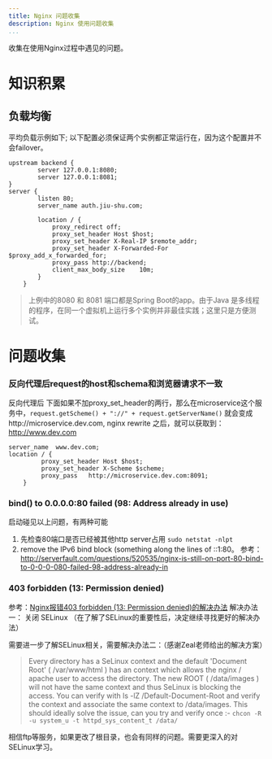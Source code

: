 ```yaml
---
title: Nginx 问题收集
description: Nginx 使用问题收集
...
```


收集在使用Nginx过程中遇见的问题。

# 知识积累
## 负载均衡
平均负载示例如下; 以下配置必须保证两个实例都正常运行在，因为这个配置并不会failover。
```
upstream backend {
        server 127.0.0.1:8080;
        server 127.0.0.1:8081;
}
server {
        listen 80;
        server_name auth.jiu-shu.com;

        location / {
            proxy_redirect off;
            proxy_set_header Host $host;
            proxy_set_header X-Real-IP $remote_addr;
            proxy_set_header X-Forwarded-For $proxy_add_x_forwarded_for;
            proxy_pass http://backend;
            client_max_body_size    10m;
        }
    }
```
> 上例中的8080 和 8081 端口都是Spring Boot的app。由于Java 是多线程的程序，在同一个虚拟机上运行多个实例并非最佳实践；这里只是方便测试。

# 问题收集

### 反向代理后request的host和schema和浏览器请求不一致
反向代理后
下面如果不加proxy_set_header的两行，那么在microservice这个服务中，`request.getScheme() + "://" + request.getServerName()` 就会变成http://microservice.dev.com, nginx rewrite 之后，就可以获取到：http://www.dev.com
```
server_name  www.dev.com;
location / {
		 proxy_set_header Host $host;
  		 proxy_set_header X-Scheme $scheme;	
		 proxy_pass   http://microservice.dev.com:8091;
  	}
```

### bind() to 0.0.0.0:80 failed (98: Address already in use)
启动碰见以上问题，有两种可能

 1. 先检查80端口是否已经被其他http server占用 `sudo netstat -nlpt`
 2. remove the IPv6 bind block (something along the lines of ::1:80。 参考：http://serverfault.com/questions/520535/nginx-is-still-on-port-80-bind-to-0-0-0-080-failed-98-address-already-in
 
### 403 forbidden (13: Permission denied)
参考：[Nginx报错403 forbidden (13: Permission denied)的解决办法](https://www.hi-docs.com/article/detail-MTE1.html)
解决办法一： 关闭 SELinux  （在了解了SELinux的重要性后，决定继续寻找更好的解决办法）

需要进一步了解SELinux相关，需要解决办法二：（感谢Zeal老师给出的解决方案）
> Every directory has a SeLinux context and the default 'Document Root' ( /var/www/html ) has an context which allows the nginx / apache user to access the directory.
The new ROOT ( /data/images ) will not have the same context and thus SeLinux  is blocking the access.
You can verify with ls -lZ /Default-Document-Root and verify the context and associate the same context to /data/images.
This should ideally solve the issue, can you try and verify once  :- 
`chcon -R -u system_u -t httpd_sys_content_t /data/`

相信ftp等服务，如果更改了根目录，也会有同样的问题。需要更深入的对SELinux学习。